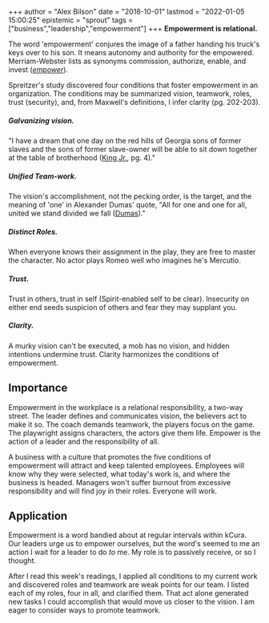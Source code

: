 +++
author = "Alex Bilson"
date = "2018-10-01"
lastmod = "2022-01-05 15:00:25"
epistemic = "sprout"
tags = ["business","leadership","empowerment"]
+++
**Empowerment is relational.**

The word 'empowerment' conjures the image of a father handing his truck's keys over to his son.  It means autonomy and authority for the empowered.  Merriam-Webster lists as synonyms commission, authorize, enable, and invest ([_empower_](https://www.merriam-webster.com/dictionary/empower)).

Spreitzer's study discovered four conditions that foster empowerment in an organization.  The conditions may be summarized vision, teamwork, roles, trust (security), and, from Maxwell's definitions, I infer clarity (pg. 202-203).

##### Galvanizing vision.

"I have a dream that one day on the red hills of Georgia sons of former slaves and the sons of former slave-owner will be able to sit down together at the table of brotherhood ([King Jr.](https://www.archives.gov/files/press/exhibits/dream-speech.pdf), pg. 4)."

##### Unified Team-work.

The vision's accomplishment, not the pecking order, is the target, and the meaning of 'one' in Alexander Dumas' quote, "All for one and one for all, united we stand divided we fall ([Dumas](http://www.goodreads.com/quotes/163026-all-for-one-and-one-for-all-united-we-stand))."

##### Distinct Roles.

When everyone knows their assignment in the play, they are free to master the character.  No actor plays Romeo well who imagines he's Mercutio.

##### Trust.

Trust in others, trust in self (Spirit-enabled self to be clear).  Insecurity on either end seeds suspicion of others and fear they may supplant you.

##### Clarity.

A murky vision can't be executed, a mob has no vision, and hidden intentions undermine trust. Clarity harmonizes the conditions of empowerment.

## Importance

Empowerment in the workplace is a relational responsibility, a two-way street.  The leader defines and communicates vision, the believers act to make it so.  The coach demands teamwork, the players focus on the game.  The playwright assigns characters, the actors give them life.  Empower is the action of a leader and the responsibility of all.

A business with a culture that promotes the five conditions of empowerment will attract and keep talented employees.  Employees will know why they were selected, what today's work is, and where the business is headed.  Managers won't suffer burnout from excessive responsibility and will find joy in their roles.  Everyone will work.

## Application

Empowerment is a word bandied about at regular intervals within kCura.  Our leaders urge us to empower ourselves, but the word's seemed to me an action I wait for a leader to do _to_ me.  My role is to passively receive, or so I thought.

After I read this week's readings, I applied all conditions to my current work and discovered roles and teamwork are weak points for our team.  I listed each of my roles, four in all, and clarified them.  That act alone generated new tasks I could accomplish that would move us closer to the vision.  I am eager to consider ways to promote teamwork.
